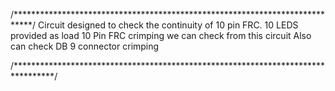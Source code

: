 /****************************************************************************/
Circuit designed to check the continuity of 10 pin FRC.
10 LEDS provided as load
10 Pin FRC crimping we can check from this circuit
Also can check DB 9 connector crimping

/*********************************************************************************/
